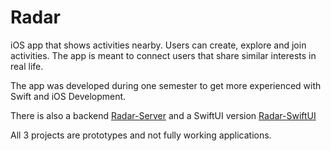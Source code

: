 #  Radar

iOS app that shows activities nearby. Users can create, explore and join activities. The app is meant to connect users that share similar interests in real life.

The app was developed during one semester to get more experienced with Swift and iOS Development.

There is also a backend [Radar-Server](https://github.com/charelF/Radar-Server) and a SwiftUI version [Radar-SwiftUI](https://github.com/charelF/Radar-SwiftUI)

All 3 projects are prototypes and not fully working applications.
